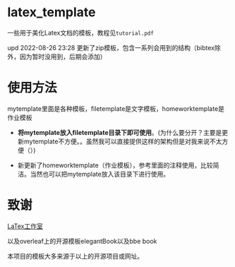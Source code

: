 # latex_template
一些用于美化Latex文档的模板，教程见`tutorial.pdf`

upd 2022-08-26 23:28 更新了zip模板，包含一系列会用到的结构（bibtex除外，因为暂时没用到，后期会添加）
# 使用方法

mytemplate里面是各种模板，filetemplate是文字模板，homeworktemplate是作业模板

- **将mytemplate放入filetemplate目录下即可使用**。(为什么要分开？主要是更新mytemplate不方便。。虽然我可以直接提供这样的架构但是对我来说不太方便（）)

- 新更新了homeworktemplate（作业模板），参考里面的注释使用，比较简洁。当然也可以把mytemplate放入该目录下进行使用。

# 致谢
[LaTex工作室](https://www.latexstudio.net/category/tex-design.html)

以及overleaf上的开源模板elegantBook以及bbe book

本项目的模板大多来源于以上的开源项目或网址。
